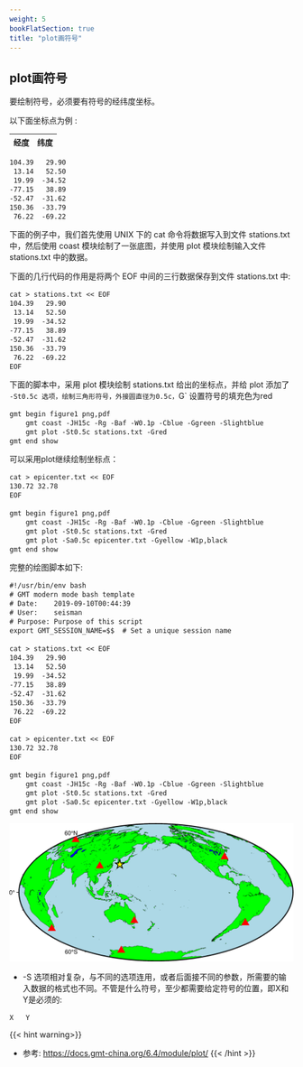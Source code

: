 ```yaml
---
weight: 5
bookFlatSection: true
title: "plot画符号"
---
```


## plot画符号


要绘制符号，必须要有符号的经纬度坐标。 

以下面坐标点为例 :  

|    经度    |     纬度     |
| ---------- |  ----------  |

```
104.39   29.90
 13.14   52.50
 19.99  -34.52
-77.15   38.89 
-52.47  -31.62
150.36  -33.79
 76.22  -69.22
```

下面的例子中，我们首先使用 UNIX 下的 cat 命令将数据写入到文件 stations.txt 中，然后使用 coast 模块绘制了一张底图，并使用 plot 模块绘制输入文件 stations.txt 中的数据。  

下面的几行代码的作用是将两个 EOF 中间的三行数据保存到文件 stations.txt 中:
```
cat > stations.txt << EOF
104.39   29.90
 13.14   52.50
 19.99  -34.52
-77.15   38.89 
-52.47  -31.62
150.36  -33.79
 76.22  -69.22
EOF
```

下面的脚本中，采用 plot 模块绘制 stations.txt 给出的坐标点，并给 plot 添加了 `-St0.5c 选项，绘制三角形符号，外接圆直径为0.5c，`G` 设置符号的填充色为red

```
gmt begin figure1 png,pdf
    gmt coast -JH15c -Rg -Baf -W0.1p -Cblue -Ggreen -Slightblue
    gmt plot -St0.5c stations.txt -Gred
gmt end show
```

可以采用plot继续绘制坐标点：

```
cat > epicenter.txt << EOF
130.72 32.78
EOF

gmt begin figure1 png,pdf
    gmt coast -JH15c -Rg -Baf -W0.1p -Cblue -Ggreen -Slightblue
    gmt plot -St0.5c stations.txt -Gred
    gmt plot -Sa0.5c epicenter.txt -Gyellow -W1p,black
gmt end show
```

完整的绘图脚本如下:
```
#!/usr/bin/env bash
# GMT modern mode bash template
# Date:    2019-09-10T00:44:39
# User:    seisman
# Purpose: Purpose of this script
export GMT_SESSION_NAME=$$  # Set a unique session name

cat > stations.txt << EOF
104.39   29.90
 13.14   52.50
 19.99  -34.52
-77.15   38.89 
-52.47  -31.62
150.36  -33.79
 76.22  -69.22
EOF

cat > epicenter.txt << EOF
130.72 32.78
EOF

gmt begin figure1 png,pdf
    gmt coast -JH15c -Rg -Baf -W0.1p -Cblue -Ggreen -Slightblue
    gmt plot -St0.5c stations.txt -Gred
    gmt plot -Sa0.5c epicenter.txt -Gyellow -W1p,black
gmt end show
```

![](./plottest.png)

+ -S  选项相对复杂，与不同的选项连用，或者后面接不同的参数，所需要的输入数据的格式也不同。不管是什么符号，至少都需要给定符号的位置，即X和Y是必须的:

```
X   Y
```

{{< hint warning>}}
- 参考: https://docs.gmt-china.org/6.4/module/plot/
{{< /hint >}}
